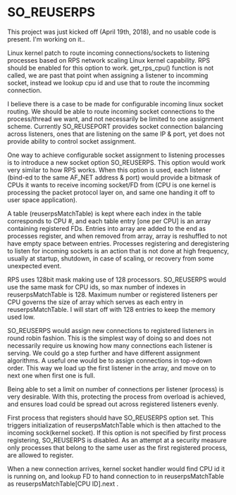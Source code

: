 # SO_REUSERPS

This project was just kicked off (April 19th, 2018), and no usable code is present. I'm working on it..

Linux kernel patch to route incoming connections/sockets to listening processes based on RPS network scaling Linux kernel capability. RPS should be enabled for this option to work. get_rps_cpu() function is not called, we are past that point when assigning a listener to incomming socket, instead we lookup cpu id and use that to route the incomming connection.

I believe there is a case to be made for configurable incoming linux socket routing. We should be able to route incoming socket connections to the process/thread we want, and not necessarily be limited to one assignment scheme. Currently SO_REUSEPORT provides socket connection balancing across listeners, ones that are listening on the same IP & port, yet does not provide ability to control socket assignment.

One way to achieve configurable socket assignment to listening processes is to introduce a new socket option SO_REUSERPS.
This option would work very similar to how RPS works. When this option is used, each listener (bind-ed to the same AF_NET address & port) would provide a bitmask of CPUs it wants to receive incoming socket/FD from (CPU is one kernel is processing the packet protocol layer on, and same one handing it off to user space application).

A table (reuserpsMatchTable) is kept where each index in the table corresponds to CPU #, and each table entry [one per CPU] is an array containing registered FDs. Entries into array are added to the end as processes register, and when removed from array, array is reshuffled to not have empty space between entries. Processes registering and deregistering to listen for incoming sockets is an action that is not done at high frequency, usually at startup, shutdown, in case of scaling, or recovery from some unexpected event.

RPS uses 128bit mask making use of 128 processors. SO_REUSERPS would use the same mask for CPU ids, so max number of indexes in reuserpsMatchTable is 128.
Maximum number or registered listeners per CPU governs the size of array which serves as each entry in reuserpsMatchTable. I will start off with 128 entries to keep the memory used low.

SO_REUSERPS would assign new connections to registered listeners in round robin fashion. This is the simplest way of doing so and does not necessarily require us knowing how many connections each listener is serving.
We could go a step further and have different assignment algorithms. A useful one would be to assign connections in top->down order. This way we load up the first listener in the array, and move on to next one when first one is full.

Being able to set a limit on number of connections per listener (process) is very desirable. With this, protecting the process from overload is achieved, and ensures load could be spread out across registered listeners evenly. 

First process that registers should have SO_REUSERPS option set. This triggers initialization of reuserpsMatchTable which is then attached to the incoming sock(kernel socket). If this option is not specified by first process registering, SO_REUSERPS is disabled. As an attempt at a security measure only processes that belong to the same user as the first registered process, are allowed to register.

When a new connection arrives, kernel socket handler would find CPU id it is running on, and lookup FD to hand connection to in reuserpsMatchTable as reuserpsMatchTable[CPU ID].next .
